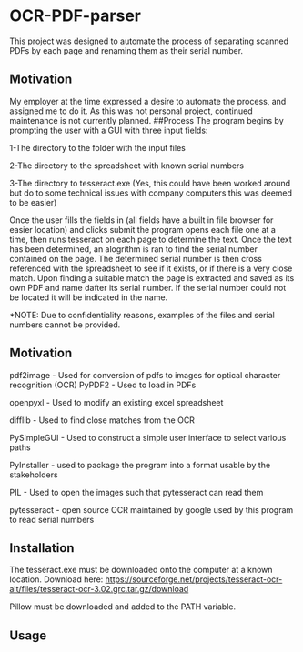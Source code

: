 # OCR-PDF-parser
This project was designed to automate the process of separating scanned PDFs by each page and renaming them as their serial number.
## Motivation
My employer at the time expressed a desire to automate the process, and assigned me to do it. As this was not personal project, continued maintenance is not currently planned.
##Process
The program begins by prompting the user with a GUI with three input fields:

1-The directory to the folder with the input files

2-The directory to the spreadsheet with known serial numbers

3-The directory to tesseract.exe (Yes, this could have been worked around but do to some technical issues with company computers this was deemed to be easier)

Once the user fills the fields in (all fields have a built in file browser for easier location) and clicks submit the program opens each file one at a time, then runs tesseract on each page to determine the text. Once the text has been determined, an alogrithm is ran to find the serial number contained on the page. The determined serial number is then cross referenced with the spreadsheet to see if it exists, or if there is a very close match. Upon finding a suitable match the page is extracted and saved as its own PDF and name dafter its serial number. If the serial number could not be located it will be indicated in the name.

*NOTE: Due to confidentiality reasons, examples of the files and serial numbers cannot be provided.

## Motivation
pdf2image - Used for conversion of pdfs to images for optical character recognition (OCR)
PyPDF2 - Used to load in PDFs

openpyxl - Used to modify an existing excel spreadsheet

difflib - Used to find close matches from the OCR

PySimpleGUI - Used to construct a simple user interface to select various paths

PyInstaller - used to package the program into a format usable by the stakeholders

PIL - Used to open the images such that pytesseract can read them

pytesseract - open source OCR maintained by google used by this program to read serial numbers


## Installation
The tesseract.exe must be downloaded onto the computer at a known location. Download here: https://sourceforge.net/projects/tesseract-ocr-alt/files/tesseract-ocr-3.02.grc.tar.gz/download

Pillow must be downloaded and added to the PATH variable.


## Usage


